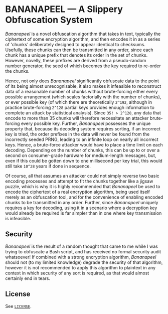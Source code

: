 # BANANAPEEL — A Slippery Obfuscation System

*Bananapeel* is a novel obfuscation algorithm that takes in text, typically the ciphertext of some encryption algorithm, and then encodes it in as a series of 'chunks' deliberately designed to appear identical to checksums. Usefully, these chunks can then be transmitted in any order, since each chunk has a unique prefix that denotes its order in the set of chunks. However, novelly, these prefixes are derived from a pseudo-random number generator, the seed of which becomes the key required to re-order the chunks.

Hence, not only does *Bananapeel* significantly obfuscate data to the point of its being almost unrecognisable, it also makes it infeasible to reconstruct data of a reasonable number of chunks without brute-forcing either every possible arrangement (which scales factorially with the number of chunks), or ever possible key (of which there are theoretically `2^192`, although in practice brute-forcing `2^128` partial keys provides enough information to complete an attack by statistical analysis). Since `35! > 2^128`, any data that encode to more than 35 chunks will therefore necessitate an attacker brute-forcing every possible key. Further, *Bananapeel* possesses the unique property that, because its decoding system requires sorting, if an incorrect key is tried, the order prefixes in the data will never be found from the incorrectly seeded PRNG, leading to an infinite loop on nearly all incorrect keys. Hence, a brute-force attacker would have to place a time limit on each decoding. Depending on the number of chunks, this can be up to or over a second on consumer-grade hardware for medium-length messages, but, even if this could be gotten down to one millisecond per key trial, this would still take `10^28` years if done in sequence.

Of course, all that assumes an attacker could not simply reverse two basic encoding processes and attempt to fit the chunks together like a jigsaw puzzle, which is why it is highly recommended that *Bananapeel* be used to encode the ciphertext of a real encryption algorithm, being used itself merely as an obfuscation tool, and for the convenience of enabling encoded chunks to be transmitted in any order. Further, since *Bananapeel* uniquely requires a key for decoding, using it in a scenario where a decryption key would already be required is far simpler than in one where key transmission is infeasible.

## Security

*Bananapeel* is the result of a random thought that came to me while I was trying to obfuscate a Bash script, and has received no formal security audit whatsoever! If combined with a strong encryption algorithm, *Bananapeel* should not (to my limited knowledge) degrade the security of that algorithm, however it is not recommended to apply this algorithm to plaintext in any context in which security of any sort is required, as that would almost certainly end in tears.

## License

See [`LICENSE`](LICENSE).
